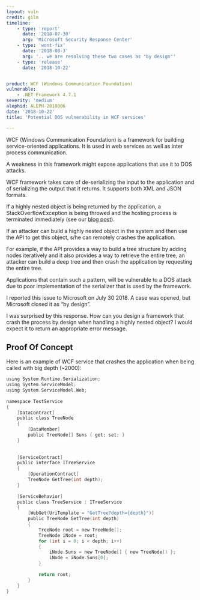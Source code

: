 ```yaml
---
layout: vuln
credit: gilm
timeline:
    - type: 'report'
      date: '2018-07-30'
      arg: 'Microsoft Security Response Center'
    - type: 'wont-fix'
      date: '2018-08-3'
      arg: '.. we are resolving these two cases as "by design"'
    - type: 'release'
      date: '2018-10-22'


product: WCF (Windows Communication Foundation)
vulnerable: 
    - .NET Framework 4.7.1
severity: 'medium'
alephid: ALEPH-2018006
date: '2018-10-22'
title: 'Potential DOS vulnerability in WCF services'

---
```

WCF (Windows Communication Foundation) is a framework for building service-oriented applications. It is used in web services as well as inter process communication.

A weakness in this framework might expose applications that use it to DOS attacks.

WCF framework takes care of de-serializing the input to the application and of serializing the output that it returns. It supports both XML and JSON formats.

If a highly nested object is being returned by the application, a StackOverflowException is being throwed and the hosting process is terminated immediately (see our [blog post](/2018/09/13/StackOverflowException/)).

If an attacker can build a highly nested object in the system and then use the API to get this object, s/he can remotely crashes the application.

For example, if the API provides a way to build a tree structure by adding nodes iteratively and it also provides a way to retrieve the entire tree, an attacker can build a deep tree and then crash the application by requesting the entire tree.

Applications that contain such a pattern, will be vulnerable to a DOS attack due to poor implementation of the serializer that is used by the framework.

I reported this issue to Microsoft on July 30 2018. A case was opened, but Microsoft closed it as “by design”. 

I was surprised by this response. How can you design a framework that crash the process by design when handling a highly nested object? I would expect it to return an appropriate error message. 

## Proof Of Concept ##
Here is an example of WCF service that crashes the application when being called with big depth (~2000):
```c
using System.Runtime.Serialization;
using System.ServiceModel;
using System.ServiceModel.Web;
 
namespace TestService
{
    [DataContract]
    public class TreeNode
    {
        [DataMember]
        public TreeNode[] Suns { get; set; }
    }
 
 
    [ServiceContract]
    public interface ITreeService
    {
        [OperationContract]
        TreeNode GetTree(int depth);
    }
 
    [ServiceBehavior]
    public class TreeService : ITreeService
    {
        [WebGet(UriTemplate = "GetTree?depth={depth}")]
        public TreeNode GetTree(int depth)
        {
            TreeNode root = new TreeNode();
            TreeNode iNode = root;
            for (int i = 0; i < depth; i++)
            {
                iNode.Suns = new TreeNode[] { new TreeNode() };
                iNode = iNode.Suns[0];
            }
 
            return root;
        }
    }
}
```
